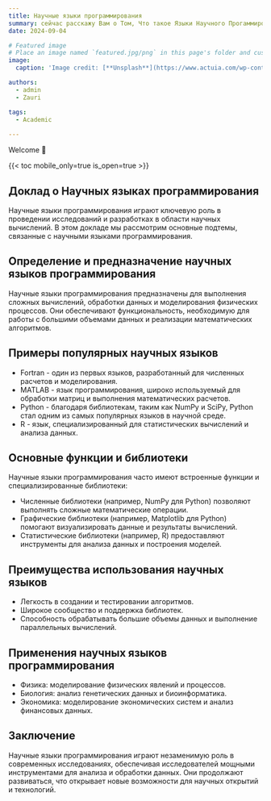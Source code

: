 ```yaml
---
title: Hаучные языки программирования
summary: cейчас расскажу Вам о Том, Что такое Языки Научного Прогаммирования
date: 2024-09-04

# Featured image
# Place an image named `featured.jpg/png` in this page's folder and customize its options here.
image:
  caption: 'Image credit: [**Unsplash**](https://www.actuia.com/wp-content/uploads/2022/01/logopython-768x333.png)'

authors:
  - admin
  - Zauri

tags:
  - Academic
  
---
```


Welcome 👋

{{< toc mobile_only=true is_open=true >}}

## Доклад о Научных языках программирования

Научные языки программирования играют ключевую роль в проведении исследований и разработках в области научных вычислений. В этом докладе мы рассмотрим основные подтемы, связанные с научными языками программирования.

## Определение и предназначение научных языков программирования

Научные языки программирования предназначены для выполнения сложных вычислений, обработки данных и моделирования физических процессов. Они обеспечивают функциональность, необходимую для работы с большими объемами данных и реализации математических алгоритмов.

## Примеры популярных научных языков

- Fortran - один из первых языков, разработанный для численных расчетов и моделирования.
- MATLAB - язык программирования, широко используемый для обработки матриц и выполнения математических расчетов.
- Python - благодаря библиотекам, таким как NumPy и SciPy, Python стал одним из самых популярных языков в научной среде.
- R - язык, специализированный для статистических вычислений и анализа данных.

## Основные функции и библиотеки

Научные языки программирования часто имеют встроенные функции и специализированные библиотеки:
- Численные библиотеки (например, NumPy для Python) позволяют выполнять сложные математические операции.
- Графические библиотеки (например, Matplotlib для Python) помогают визуализировать данные и результаты вычислений.
- Статистические библиотеки (например, R) предоставляют инструменты для анализа данных и построения моделей.

## Преимущества использования научных языков

- Легкость в создании и тестировании алгоритмов.
- Широкое сообщество и поддержка библиотек.
- Способность обрабатывать большие объемы данных и выполнение параллельных вычислений.

## Применения научных языков программирования

- Физика: моделирование физических явлений и процессов.
- Биология: анализ генетических данных и биоинформатика.
- Экономика: моделирование экономических систем и анализ финансовых данных.

## Заключение

Научные языки программирования играют незаменимую роль в современных исследованиях, обеспечивая исследователей мощными инструментами для анализа и обработки данных. Они продолжают развиваться, что открывает новые возможности для научных открытий и технологий.
